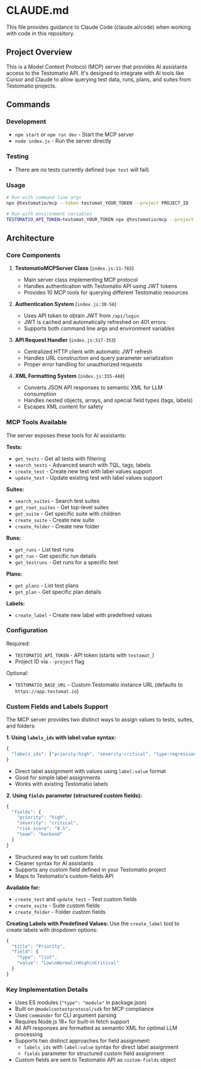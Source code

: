 # CLAUDE.md

This file provides guidance to Claude Code (claude.ai/code) when working with code in this repository.

## Project Overview

This is a Model Context Protocol (MCP) server that provides AI assistants access to the Testomatio API. It's designed to integrate with AI tools like Cursor and Claude to allow querying test data, runs, plans, and suites from Testomatio projects.

## Commands

### Development
- `npm start` or `npm run dev` - Start the MCP server
- `node index.js` - Run the server directly

### Testing
- There are no tests currently defined (`npm test` will fail)

### Usage
```bash
# Run with command line args
npx @testomatio/mcp --token testomat_YOUR_TOKEN --project PROJECT_ID

# Run with environment variables
TESTOMATIO_API_TOKEN=testomat_YOUR_TOKEN npx @testomatio/mcp --project PROJECT_ID
```

## Architecture

### Core Components

1. **TestomatioMCPServer Class** (`index.js:11-765`)
   - Main server class implementing MCP protocol
   - Handles authentication with Testomatio API using JWT tokens
   - Provides 10 MCP tools for querying different Testomatio resources

2. **Authentication System** (`index.js:30-56`)
   - Uses API token to obtain JWT from `/api/login`
   - JWT is cached and automatically refreshed on 401 errors
   - Supports both command line args and environment variables

3. **API Request Handler** (`index.js:317-353`)
   - Centralized HTTP client with automatic JWT refresh
   - Handles URL construction and query parameter serialization
   - Proper error handling for unauthorized requests

4. **XML Formatting System** (`index.js:355-448`)
   - Converts JSON API responses to semantic XML for LLM consumption
   - Handles nested objects, arrays, and special field types (tags, labels)
   - Escapes XML content for safety

### MCP Tools Available

The server exposes these tools for AI assistants:

**Tests:**
- `get_tests` - Get all tests with filtering
- `search_tests` - Advanced search with TQL, tags, labels
- `create_test` - Create new test with label values support
- `update_test` - Update existing test with label values support

**Suites:**
- `search_suites` - Search test suites
- `get_root_suites` - Get top-level suites
- `get_suite` - Get specific suite with children
- `create_suite` - Create new suite
- `create_folder` - Create new folder

**Runs:**
- `get_runs` - List test runs
- `get_run` - Get specific run details
- `get_testruns` - Get runs for a specific test

**Plans:**
- `get_plans` - List test plans
- `get_plan` - Get specific plan details

**Labels:**
- `create_label` - Create new label with predefined values

### Configuration

Required:
- `TESTOMATIO_API_TOKEN` - API token (starts with `testomat_`)
- Project ID via `--project` flag

Optional:
- `TESTOMATIO_BASE_URL` - Custom Testomatio instance URL (defaults to `https://app.testomat.io`)

### Custom Fields and Labels Support

The MCP server provides two distinct ways to assign values to tests, suites, and folders:

**1. Using `labels_ids` with label:value syntax:**
```javascript
{
  "labels_ids": ["priority:high", "severity:critical", "type:regression"]
}
```
- Direct label assignment with values using `label:value` format
- Good for simple label assignments
- Works with existing Testomatio labels

**2. Using `fields` parameter (structured custom fields):**
```javascript
{
  "fields": {
    "priority": "high",
    "severity": "critical",
    "risk_score": "8.5",
    "team": "backend"
  }
}
```
- Structured way to set custom fields
- Cleaner syntax for AI assistants
- Supports any custom field defined in your Testomatio project
- Maps to Testomatio's custom-fields API

**Available for:**
- `create_test` and `update_test` - Test custom fields
- `create_suite` - Suite custom fields
- `create_folder` - Folder custom fields

**Creating Labels with Predefined Values:**
Use the `create_label` tool to create labels with dropdown options:
```javascript
{
  "title": "Priority",
  "field": {
    "type": "list",
    "value": "Low\nNormal\nHigh\nCritical"
  }
}
```

### Key Implementation Details

- Uses ES modules (`"type": "module"` in package.json)
- Built on `@modelcontextprotocol/sdk` for MCP compliance
- Uses `commander` for CLI argument parsing
- Requires Node.js 18+ for built-in fetch support
- All API responses are formatted as semantic XML for optimal LLM processing
- Supports two distinct approaches for field assignment:
  - `labels_ids` with `label:value` syntax for direct label assignment
  - `fields` parameter for structured custom field assignment
- Custom fields are sent to Testomatio API as `custom-fields` object